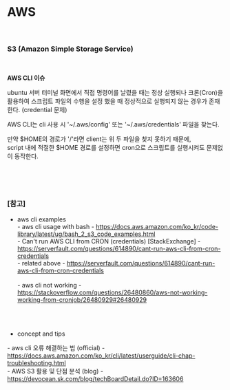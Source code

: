 # AWS

<br>

### S3 (Amazon Simple Storage Service)

<br>

**AWS CLI 이슈**

ubuntu 서버 터미널 화면에서 직접 명령어를 날렸을 때는 정상 실행되나 크론(Cron)을 활용하여 스크립트 파일의 수행을 설정 했을 때 정상적으로 실행되지 않는 경우가 존재한다. (credential 문제)

AWS CLI는 cli 사용 시 '~/.aws/config' 또는 '~/.aws/credentials' 파일을 찾는다.

만약 $HOME의 경로가 '/'라면 client는 위 두 파일을 찾지 못하기 때문에, <br>
script 내에 적절한 $HOME 경로를 설정하면 cron으로 스크립트를 실행시켜도 문제없이 동작한다.



<br><br><br>

### [참고] <br>
  * aws cli examples <br>
  *-* aws cli usage with bash - https://docs.aws.amazon.com/ko_kr/code-library/latest/ug/bash_2_s3_code_examples.html <br>
  *-* Can't run AWS CLI from CRON (credentials) [StackExchange] - https://serverfault.com/questions/614890/cant-run-aws-cli-from-cron-credentials<br>
  *-* related above - https://serverfault.com/questions/614890/cant-run-aws-cli-from-cron-credentials<br>  
  *-* aws cli not working - https://stackoverflow.com/questions/26480860/aws-not-working-working-from-cronjob/26480929#26480929<br>
    
  
  <br><br>

  * concept and tips <br>

  *-* aws cli 오류 해결하는 법 (official) - https://docs.aws.amazon.com/ko_kr/cli/latest/userguide/cli-chap-troubleshooting.html <br>
  *-* AWS S3 활용 및 단점 분석 (blog) - https://devocean.sk.com/blog/techBoardDetail.do?ID=163606 <br>